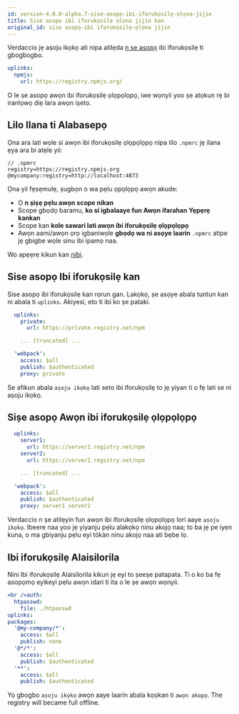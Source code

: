 ```yaml
---
id: version-4.0.0-alpha.7-sise-asopọ-ibi-iforukọsilẹ-ọlọna-jijin
title: Sise asopọ ibi iforukọsilẹ ọlọna jijin kan
original_id: sise asopọ-ibi iforukọsilẹ-ọlọna jijin
---
```


Verdaccio jẹ aṣoju ikọkọ ati nipa atilẹda [n se asopọ](uplinks.md) ibi iforukọsilẹ ti gbogbogbo.

```yaml
uplinks:
  npmjs:
    url: https://registry.npmjs.org/
```

O le ṣe asopọ awọn ibi iforukọsilẹ ọlọpọlọpọ, iwe wọnyii yoo ṣe atọkun rẹ bi iranlọwọ diẹ lara awọn iṣeto.

## Lilo Ilana ti Alabasepọ

Ọna ara lati wọle si awọn ibi iforukọsilẹ ọlọpọlọpọ nipa lilo `.npmrc` jẹ ilana ẹya ara bi atẹle yii:

    // .npmrc
    registry=https://registry.npmjs.org
    @mycompany:registry=http://localhost:4873
    

Ọna yii fẹsẹmulẹ, ṣugbọn o wa pẹlu ọpọlọpọ awọn akude:

* O **n ṣiṣẹ pẹlu awọn scope nikan**
* Scope gbọdọ baramu, **ko si igbalaaye fun Awọn ifarahan Yẹpẹrẹ kankan**
* Scope kan **kole sawari lati awọn ibi iforukọsilẹ ọlọpọlọpọ**
* Awọn aami/awọn ọrọ igbaniwọle **gbọdọ wa ni asọye laarin** `.npmrc` atipe jẹ gbigbe wọle sinu ibi ipamọ naa.

Wo apẹẹrẹ kikun kan [nibi](https://stackoverflow.com/questions/54543979/npmrc-multiple-registries-for-the-same-scope/54550940#54550940).

## Sise asopọ Ibi iforukọsilẹ kan

Sise asopọ ibi iforukọsilẹ kan rọrun gan. Lakọkọ, ṣe asọye abala tuntun kan ni abala ti `uplinks`. Akiyesi, eto ti ibi ko ṣe pataki.

```yaml
  uplinks:
    private:
      url: https://private.registry.net/npm

    ... [truncated] ...

  'webpack':
    access: $all
    publish: $authenticated
    proxy: private

```

Se afikun abala `aṣoju ikọkọ` lati seto ibi iforukọsilẹ to jẹ yiyan ti o fẹ lati se ni aṣoju ikọkọ.

## Siṣe asopọ Awọn ibi iforukọsilẹ ọlọpọlọpọ

```yaml
  uplinks:
    server1:
      url: https://server1.registry.net/npm
    server2:
      url: https://server2.registry.net/npm

    ... [truncated] ...

  'webpack':
    access: $all
    publish: $authenticated
    proxy: server1 server2
```

Verdaccio n ṣe atilẹyin fun awọn ibi iforukọsilẹ ọlọpọlọpọ lori aaye `aṣoju ikọkọ`. Ibeere ​​naa yoo jẹ yiyanju pẹlu alakọkọ ninu akojọ naa; to ba jẹ pe iyẹn kuna, o ma gbiyanju pẹlu eyi tókàn ninu akojọ naa ati bẹbẹ lọ.

## Ibi iforukọsilẹ Alaisilorila

Nini Ibi iforukọsilẹ Alaisilorila kikun jẹ eyi to ṣeeṣe patapata. Ti o ko ba fẹ asopọmọ eyikeyi pẹlu awọn idari ti ita o le ṣe awọn wọnyii.

```yaml
<br />auth:
  htpasswd:
    file: ./htpasswd
uplinks:
packages:
  '@my-company/*':
    access: $all
    publish: none
  '@*/*':
    access: $all
    publish: $authenticated
  '**':
    access: $all
    publish: $authenticated
```

Yọ gbogbo `aṣoju ikọkọ` awọn aaye laarin abala kọọkan ti `awọn akopọ`. The registry will became full offline.
